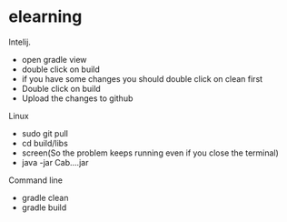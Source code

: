 # elearning

Intelij.
- open gradle view
- double click on build
- if you have some changes you should double click on clean first
- Double click on build
- Upload the changes to github

Linux
- sudo git pull
- cd build/libs
- screen(So the problem keeps running even if you close the terminal)
- java -jar Cab....jar


Command line
- gradle clean
- gradle build


